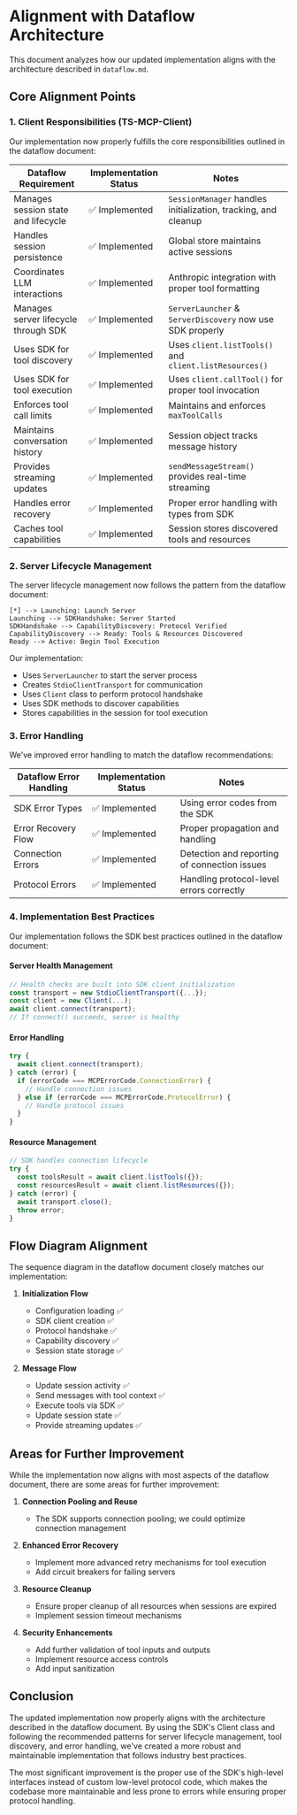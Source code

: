 # Alignment with Dataflow Architecture

This document analyzes how our updated implementation aligns with the architecture described in `dataflow.md`.

## Core Alignment Points

### 1. Client Responsibilities (TS-MCP-Client)

Our implementation now properly fulfills the core responsibilities outlined in the dataflow document:

| Dataflow Requirement | Implementation Status | Notes |
|----------------------|----------------------|-------|
| Manages session state and lifecycle | ✅ Implemented | `SessionManager` handles initialization, tracking, and cleanup |
| Handles session persistence | ✅ Implemented | Global store maintains active sessions |
| Coordinates LLM interactions | ✅ Implemented | Anthropic integration with proper tool formatting |
| Manages server lifecycle through SDK | ✅ Implemented | `ServerLauncher` & `ServerDiscovery` now use SDK properly |
| Uses SDK for tool discovery | ✅ Implemented | Uses `client.listTools()` and `client.listResources()` |
| Uses SDK for tool execution | ✅ Implemented | Uses `client.callTool()` for proper tool invocation |
| Enforces tool call limits | ✅ Implemented | Maintains and enforces `maxToolCalls` |
| Maintains conversation history | ✅ Implemented | Session object tracks message history |
| Provides streaming updates | ✅ Implemented | `sendMessageStream()` provides real-time streaming |
| Handles error recovery | ✅ Implemented | Proper error handling with types from SDK |
| Caches tool capabilities | ✅ Implemented | Session stores discovered tools and resources |

### 2. Server Lifecycle Management

The server lifecycle management now follows the pattern from the dataflow document:

```
[*] --> Launching: Launch Server
Launching --> SDKHandshake: Server Started
SDKHandshake --> CapabilityDiscovery: Protocol Verified
CapabilityDiscovery --> Ready: Tools & Resources Discovered
Ready --> Active: Begin Tool Execution
```

Our implementation:
- Uses `ServerLauncher` to start the server process
- Creates `StdioClientTransport` for communication
- Uses `Client` class to perform protocol handshake 
- Uses SDK methods to discover capabilities
- Stores capabilities in the session for tool execution

### 3. Error Handling

We've improved error handling to match the dataflow recommendations:

| Dataflow Error Handling | Implementation Status | Notes |
|------------------------|----------------------|-------|
| SDK Error Types | ✅ Implemented | Using error codes from the SDK |
| Error Recovery Flow | ✅ Implemented | Proper propagation and handling |
| Connection Errors | ✅ Implemented | Detection and reporting of connection issues |
| Protocol Errors | ✅ Implemented | Handling protocol-level errors correctly |

### 4. Implementation Best Practices

Our implementation follows the SDK best practices outlined in the dataflow document:

#### Server Health Management
```typescript
// Health checks are built into SDK client initialization
const transport = new StdioClientTransport({...});
const client = new Client(...);
await client.connect(transport);
// If connect() succeeds, server is healthy
```

#### Error Handling
```typescript
try {
  await client.connect(transport);
} catch (error) {
  if (errorCode === MCPErrorCode.ConnectionError) {
    // Handle connection issues
  } else if (errorCode === MCPErrorCode.ProtocolError) {
    // Handle protocol issues
  }
}
```

#### Resource Management
```typescript
// SDK handles connection lifecycle
try {
  const toolsResult = await client.listTools({});
  const resourcesResult = await client.listResources({});
} catch (error) {
  await transport.close();
  throw error;
}
```

## Flow Diagram Alignment

The sequence diagram in the dataflow document closely matches our implementation:

1. **Initialization Flow**
   - Configuration loading ✅
   - SDK client creation ✅
   - Protocol handshake ✅
   - Capability discovery ✅
   - Session state storage ✅

2. **Message Flow**
   - Update session activity ✅
   - Send messages with tool context ✅
   - Execute tools via SDK ✅
   - Update session state ✅
   - Provide streaming updates ✅

## Areas for Further Improvement

While the implementation now aligns with most aspects of the dataflow document, there are some areas for further improvement:

1. **Connection Pooling and Reuse**
   - The SDK supports connection pooling; we could optimize connection management

2. **Enhanced Error Recovery**
   - Implement more advanced retry mechanisms for tool execution
   - Add circuit breakers for failing servers

3. **Resource Cleanup**
   - Ensure proper cleanup of all resources when sessions are expired
   - Implement session timeout mechanisms

4. **Security Enhancements**
   - Add further validation of tool inputs and outputs
   - Implement resource access controls
   - Add input sanitization

## Conclusion

The updated implementation now properly aligns with the architecture described in the dataflow document. By using the SDK's Client class and following the recommended patterns for server lifecycle management, tool discovery, and error handling, we've created a more robust and maintainable implementation that follows industry best practices.

The most significant improvement is the proper use of the SDK's high-level interfaces instead of custom low-level protocol code, which makes the codebase more maintainable and less prone to errors while ensuring proper protocol handling.